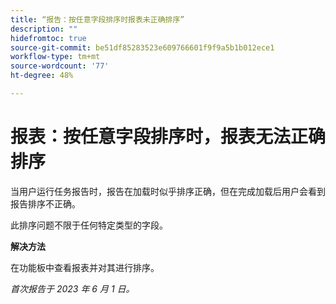 ```yaml
---
title: “报告：按任意字段排序时报表未正确排序”
description: ""
hidefromtoc: true
source-git-commit: be51df85283523e609766601f9f9a5b1b012ece1
workflow-type: tm+mt
source-wordcount: '77'
ht-degree: 48%

---
```



# 报表：按任意字段排序时，报表无法正确排序


当用户运行任务报告时，报告在加载时似乎排序正确，但在完成加载后用户会看到报告排序不正确。

此排序问题不限于任何特定类型的字段。

**解决方法**

在功能板中查看报表并对其进行排序。

_首次报告于 2023 年 6 月 1 日。_